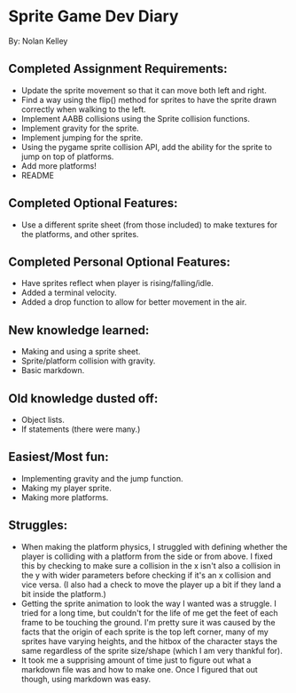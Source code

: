 # Sprite Game Dev Diary
By: Nolan Kelley
## Completed Assignment Requirements:
* Update the sprite movement so that it can move both left and right.
* Find a way using the flip() method for sprites to have the sprite drawn correctly when walking to the left.
* Implement AABB collisions using the Sprite collision functions.
* Implement gravity for the sprite.
* Implement jumping for the sprite.
* Using the pygame sprite collision API, add the ability for the sprite to jump on top of platforms.
* Add more platforms!
* README
 
## Completed Optional Features:
* Use a different sprite sheet (from those included) to make textures for the platforms, and other sprites.
 
## Completed Personal Optional Features:
* Have sprites reflect when player is rising/falling/idle.
* Added a terminal velocity.
* Added a drop function to allow for better movement in the air.

## New knowledge learned:
* Making and using a sprite sheet.
* Sprite/platform collision with gravity.
* Basic markdown.

## Old knowledge dusted off:
* Object lists.
* If statements (there were many.)

## Easiest/Most fun:
* Implementing gravity and the jump function.
* Making my player sprite.
* Making more platforms.

## Struggles:
* When making the platform physics, I struggled with defining whether the player is colliding with a platform from the side or from above. I fixed this by checking to make sure a collision in the x isn't also a collision in the y with wider parameters before checking if it's an x collision and vice versa. (I also had a check to move the player up a bit if they land a bit inside the platform.)
* Getting the sprite animation to look the way I wanted was a struggle. I tried for a long time, but couldn't for the life of me get the feet of each frame to be touching the ground. I'm pretty sure it was caused by the facts that the origin of each sprite is the top left corner, many of my sprites have varying heights, and the hitbox of the character stays the same regardless of the sprite size/shape (which I am very thankful for).
* It took me a supprising amount of time just to figure out what a markdown file was and how to make one. Once I figured that out though, using markdown was easy.